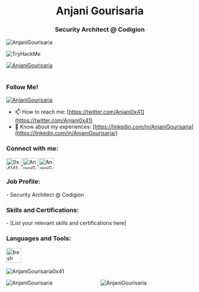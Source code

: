 <h1 align="center">Anjani Gourisaria</h1>
<h3 align="center">Security Architect @ Codigion</h3>

<p align="left"> 
  <img src="https://komarev.com/ghpvc/?username=AnjaniGourisaria&label=Profile%20views&color=0e75b6&style=flat" alt="AnjaniGourisaria" />
</p>

<img src="https://tryhackme-badges.s3.amazonaws.com/RajuTry.png" alt="TryHackMe">

<p align="left"> 
  <a href="https://github.com/ryo-ma/github-profile-trophy">
    <img src="https://github-profile-trophy.vercel.app/?username=AnjaniGourisaria" alt="AnjaniGourisaria" />
  </a>
</p>

<h1 align="center"></h1>

<h3 align="left">Follow Me!</h3>

<p align="left"> 
  <a href="https://twitter.com/Anjani0x41" target="blank">
    <img src="https://img.shields.io/twitter/follow/Anjani0x41?logo=twitter&style=for-the-badge" alt="AnjaniGourisaria" />
  </a>
</p>

- 📫 How to reach me: [https://twitter.com/Anjani0x41](https://twitter.com/Anjani0x41)
- 📄 Know about my experiences: [https://linkedin.com/in/AnjaniGourisaria](https://linkedin.com/in/AnjaniGourisaria/)

<h3 align="left">Connect with me:</h3>

<p align="left">
  <a href="https://twitter.com/Anjani0x41" target="blank">
    <img align="center" src="https://www.vectorlogo.zone/logos/twitter/twitter-official.svg" alt="0x41414141" height="30" width="40" />
  </a>
  <a href="https://linkedin.com/in/AnjaniGourisaria" target="blank">
    <img align="center" src="https://www.vectorlogo.zone/logos/linkedin/linkedin-tile.svg" alt="AnjaniGourisaria" height="30" width="40" />
  </a>
  <a href="https://discord.gg/AnjaniGourisaria#0772" target="blank">
    <img align="center" src="https://www.vectorlogo.zone/logos/discordapp/discordapp-tile.svg" alt="AnajniGourisaria#0772" height="30" width="40" />
  </a>
</p>

<h3 align="left">Job Profile:</h3>
<p align="left">
  - Security Architect @ Codigion
</p>

<h3 align="left">Skills and Certifications:</h3>
<p align="left">
  - [List your relevant skills and certifications here]
</p>

<h3 align="left">Languages and Tools:</h3>
<p align="left">
  <a href="https://www.gnu.org/software/bash/" target="_blank"> 
    <img src="https://www.vectorlogo.zone/logos/gnu_bash/gnu_bash-icon.svg" alt="bash" width="40" height="40" /> 
  </a> 
  <!-- Add more languages and tools here -->
</p>

<p>
  <img align="center" src="https://github-readme-streak-stats.herokuapp.com/?user=AnjaniGourisaria" alt="AnjaniGourisaria0x41" />
</p>

<p>
  <img align="left" src="https://github-readme-stats.vercel.app/api/top-langs?username=AnjaniGourisaria&show_icons=true&locale=en&layout=compact" alt="AnjaniGourisaria" />
</p>

<p align="center">
  <img src="https://github-readme-stats.vercel.app/api?username=AnjaniGourisaria&show_icons=true&locale=en" alt="AnjaniGourisaria" />
</p>
